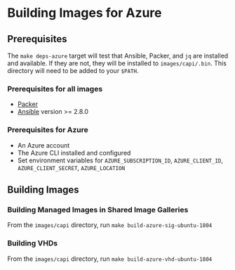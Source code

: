 # Building Images for Azure

## Prerequisites

The `make deps-azure` target will test that Ansible, Packer, and `jq` are installed and available. If they are not, they will be installed to `images/capi/.bin`. This directory will need to be added to your `$PATH`.

### Prerequisites for all images

- [Packer](https://www.packer.io/intro/getting-started/install.html)
- [Ansible](http://docs.ansible.com/ansible/latest/intro_installation.html) version >= 2.8.0

### Prerequisites for Azure

- An Azure account
- The Azure CLI installed and configured
- Set environment variables for `AZURE_SUBSCRIPTION_ID`, `AZURE_CLIENT_ID`, `AZURE_CLIENT_SECRET`, `AZURE_LOCATION`

## Building Images

### Building Managed Images in Shared Image Galleries

From the `images/capi` directory, run `make build-azure-sig-ubuntu-1804`

### Building VHDs

From the `images/capi` directory, run `make build-azure-vhd-ubuntu-1804`
